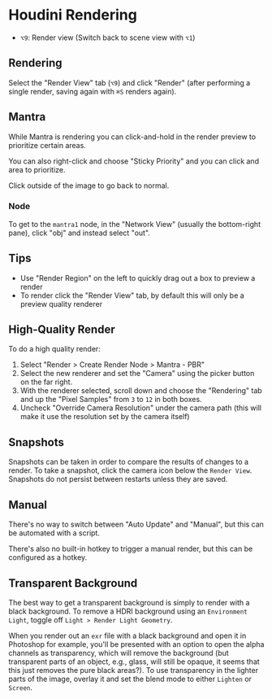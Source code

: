 # Houdini Rendering

- `⌥9`: Render view (Switch back to scene view with `⌥1`)

## Rendering

Select the "Render View" tab (`⌥9`) and click "Render" (after performing a single render, saving again with `⌘S` renders again).

## Mantra

While Mantra is rendering you can click-and-hold in the render preview to prioritize certain areas.

You can also right-click and choose "Sticky Priority" and you can click and area to prioritize.

Click outside of the image to go back to normal.

### Node

To get to the `mantra1` node, in the "Network View" (usually the bottom-right pane), click "obj" and instead select "out".

## Tips

- Use "Render Region" on the left to quickly drag out a box to preview a render
- To render click the "Render View" tab, by default this will only be a preview quality renderer

## High-Quality Render

To do a high quality render:

1. Select "Render > Create Render Node > Mantra - PBR"
2. Select the new renderer and set the "Camera" using the picker button on the far right.
3. With the renderer selected, scroll down and choose the "Rendering" tab and up the "Pixel Samples" from `3` to `12` in both boxes.
4. Uncheck "Override Camera Resolution" under the camera path (this will make it use the resolution set by the camera itself)

## Snapshots

Snapshots can be taken in order to compare the results of changes to a render. To take a snapshot, click the camera icon below the `Render View`. Snapshots do not persist between restarts unless they are saved.

## Manual

There's no way to switch between "Auto Update" and "Manual", but this can be automated with a script.

There's also no built-in hotkey to trigger a manual render, but this can be configured as a hotkey.

## Transparent Background

The best way to get a transparent background is simply to render with a black background. To remove a HDRI background using an `Environment Light`, toggle off `Light > Render Light Geometry`.

When you render out an `exr` file with a black background and open it in Photoshop for example, you'll be presented with an option to open the alpha channels as transparency, which will remove the background (but transparent parts of an object, e.g., glass, will still be opaque, it seems that this just removes the pure black areas?). To use transparency in the lighter parts of the image, overlay it and set the blend mode to either `Lighten` or `Screen`.